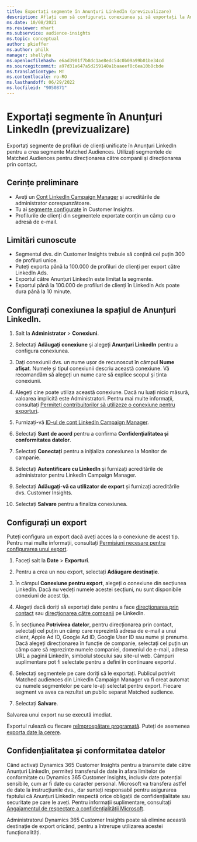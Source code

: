 ```yaml
---
title: Exportați segmente în Anunțuri LinkedIn (previzualizare)
description: Aflați cum să configurați conexiunea și să exportați la Anunțuri LinkedIn.
ms.date: 10/08/2021
ms.reviewer: mhart
ms.subservice: audience-insights
ms.topic: conceptual
author: pkieffer
ms.author: philk
manager: shellyha
ms.openlocfilehash: e6ad3901f7b8dc1ae8edc54c0b09a99b01be34cd
ms.sourcegitcommit: a97d31a647a5d259140a1baaeef8c6ea10b8cbde
ms.translationtype: MT
ms.contentlocale: ro-RO
ms.lasthandoff: 06/29/2022
ms.locfileid: "9050871"
---
```

# <a name="export-segments-to-linkedin-ads-preview"></a>Exportați segmente în Anunțuri LinkedIn (previzualizare)

Exportați segmente de profiluri de clienți unificate în Anunțuri LinkedIn pentru a crea segmente Matched Audiences. Utilizați segmentele de Matched Audiences pentru direcționarea către companii și direcționarea prin contact.

## <a name="prerequisites"></a>Cerințe preliminare

-   Aveți un [Cont LinkedIn Campaign Manager](https://business.linkedin.com/marketing-solutions/ads) și acreditările de administrator corespunzătoare.
-   Tu ai [segmente configurate](segments.md) în Customer Insights.
-   Profilurile de clienți din segmentele exportate conțin un câmp cu o adresă de e-mail.

## <a name="known-limitations"></a>Limitări cunoscute

- Segmentul dvs. din Customer Insights trebuie să conțină cel puțin 300 de profiluri unice. 
- Puteți exporta până la 100.000 de profiluri de clienți per export către LinkedIn Ads.
- Exportul către Anunțuri LinkedIn este limitat la segmente.
- Exportul până la 100.000 de profiluri de clienți în LinkedIn Ads poate dura până la 10 minute. 

## <a name="set-up-the-connection-to-linkedin-ads"></a>Configurați conexiunea la spațiul de Anunțuri LinkedIn.

1. Salt la **Administrator** > **Conexiuni**.

1. Selectați **Adăugați conexiune** și alegeți **Anunțuri LinkedIn** pentru a configura conexiunea.

1. Dați conexiunii dvs. un nume ușor de recunoscut în câmpul **Nume afișat**. Numele și tipul conexiunii descriu această conexiune. Vă recomandăm să alegeți un nume care să explice scopul și ținta conexiunii.

1. Alegeți cine poate utiliza această conexiune. Dacă nu luați nicio măsură, valoarea implicită este Administratori. Pentru mai multe informații, consultați [Permiteți contribuitorilor să utilizeze o conexiune pentru exporturi](connections.md#allow-contributors-to-use-a-connection-for-exports).

1. Furnizați-vă [ID-ul de cont LinkedIn Campaign Manager](https://www.linkedin.com/help/lms/answer/a424270).

1. Selectați **Sunt de acord** pentru a confirma **Confidențialitatea și conformitatea datelor**.

1. Selectați **Conectați** pentru a inițializa conexiunea la Monitor de campanie.

1. Selectați **Autentificare cu LinkedIn** și furnizați acreditările de administrator pentru LinkedIn Campaign Manager.

1. Selectați **Adăugați-vă ca utilizator de export** și furnizați acreditările dvs. Customer Insights.

1. Selectați **Salvare** pentru a finaliza conexiunea.

## <a name="configure-an-export"></a>Configurați un export

Puteți configura un export dacă aveți acces la o conexiune de acest tip. Pentru mai multe informații, consultați [Permisiuni necesare pentru configurarea unui export](export-destinations.md#set-up-a-new-export).

1. Faceți salt la **Date** > **Exporturi**.

1. Pentru a crea un nou export, selectați **Adăugare destinație**.

1. În câmpul **Conexiune pentru export**, alegeți o conexiune din secțiunea LinkedIn. Dacă nu vedeți numele acestei secțiuni, nu sunt disponibile conexiuni de acest tip.

1. Alegeți dacă doriți să exportați date pentru a face [direcționarea prin contact](https://business.linkedin.com/marketing-solutions/ad-targeting/contact-targeting) sau [direcționarea către companii](https://business.linkedin.com/marketing-solutions/ad-targeting/account-targeting) pe LinkedIn. 

1. În secțiunea **Potrivirea datelor**, pentru direcționarea prin contact, selectați cel puțin un câmp care reprezintă adresa de e-mail a unui client, Apple Ad ID, Google Ad ID, Google User ID sau nume și prenume. Dacă alegeți direcționarea în funcție de companie, selectați cel puțin un câmp care să reprezinte numele companiei, domeniul de e-mail, adresa URL a paginii LinkedIn, simbolul stocului sau site-ul web. Câmpuri suplimentare pot fi selectate pentru a defini în continuare exportul. 

1. Selectați segmentele pe care doriți să le exportați. Publicul potrivit Matched audiences din LinkedIn Campaign Manager va fi creat automat cu numele segmentelor pe care le-ați selectat pentru export. Fiecare segment va avea ca rezultat un public separat Matched audience. 

1. Selectați **Salvare**.

Salvarea unui export nu se execută imediat.

Exportul rulează cu fiecare [reîmprospătare programată](system.md#schedule-tab). Puteți de asemenea [exporta date la cerere](export-destinations.md#run-exports-on-demand). 


## <a name="data-privacy-and-compliance"></a>Confidențialitatea și conformitatea datelor

Când activați Dynamics 365 Customer Insights pentru a transmite date către Anunțuri LinkedIn, permiteți transferul de date în afara limitelor de conformitate cu Dynamics 365 Customer Insights, inclusiv date potențial sensibile, cum ar fi date cu caracter personal. Microsoft va transfera astfel de date la instrucțiunile dvs., dar sunteți responsabil pentru asigurarea faptului că Anunțuri LinkedIn respectă orice obligații de confidențialitate sau securitate pe care le aveți. Pentru informații suplimentare, consultați [Angajamentul de respectare a confidențialității Microsoft](https://go.microsoft.com/fwlink/?linkid=396732).

Administratorul Dynamics 365 Customer Insights poate să elimine această destinație de export oricând, pentru a întrerupe utilizarea acestei funcționalități.
